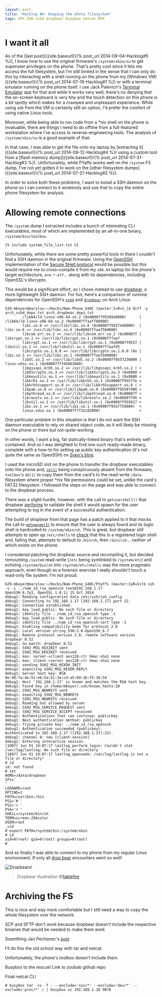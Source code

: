 ```yaml
---
layout: post
title: "Hacklog #6: Dumping the whole filesystem"
tags: VFS SSH sshd dropbear busybox netcat MTK
---
```


# I want it all

As of the [last post]({{site.baseurl}}{% post_url 2014-09-04-Hacklog#5 %}), I know how to use the original firmware's `/system/xbin/su` to get superuser privileges on the phone. That's pretty cool since it lets me access the full filesystem, but I'm still limited in the sense that I can only do this by interacting with a shell running on the phone from my [Windows VM]({{site.baseurl}}{% post_url 2014-07-16-Hacklog#1 %}) or with a terminal emulator running on the phone itself. I use Jack Palevich's [Terminal Emulator](https://play.google.com/store/apps/details?id=jackpal.androidterm) app for that and while it works very well, there's no denying that the on-screen keyboard is very tiny and the touch detection on this phone is a bit spotty which makes for a cramped and unpleasant experience. While using `adb` from the VM is certainly still an option, I'd prefer the comfort of using native Linux tools.

Moreover, while being able to run code from a \*nix shell on the phone is invaluable, there are things I need to do offline from a full-featured workstation where I've access to reverse-engineering tools. The analysis of `/system/xbin/su` is a good example of that.

In that case, I was able to get the file onto my laptop by [extracting it]({{site.baseurl}}{% post_url 2014-08-12-Hacklog#4 %}) using a custom tool from a [flash memory dump]({{site.baseurl}}{% post_url 2014-07-31-Hacklog#3 %}). Unfortunately, while PYaffs works well on the `/system` FS dump, I've not yet gotten it to work on the [other filesystem dumps]({{site.baseurl}}{% post_url 2014-07-21-Hacklog#2 %}).

In order to solve both these problems, I want to install a SSH daemon on the phone so I can connect to it wirelessly and use that to copy the entire phone filesystem for analysis.

# Allowing remote connections

The `/system` dump I extracted includes a bunch of interesting CLI executables, most of which are implemented by an all-in-one binary, `/system/bin/toolbox`.

```
{% include system_file_list.txt %}
```

Unfortunately, while there are some pretty powerful tools in there I couldn't find a SSH daemon in the original firmware. Using the [OpenSSH](http://www.openssh.com/) implementation of the [Secure SHell protocol](http://datatracker.ietf.org/wg/secsh/documents/) would be possible but this would require me to cross-compile it from my `x86_64` laptop for the phone's target architecture, `arm-*-elf`... along with its dependencies, including OpenSSL's libcrypto.

This would be a significant effort, so I chose instead to use  [dropbear](https://matt.ucc.asn.au/dropbear/dropbear.html), a more lightweight SSH daemon. For fun, here's a comparison of runtime dependencies for OpenSSH's [`sshd`](http://www.openbsd.org/cgi-bin/man.cgi/OpenBSD-current/man8/sshd.8?query=sshd&sec=8) and [`dropbear`](http://linux.die.net/man/8/dropbear) on Arch Linux:

```
528-mboyer@marylou:~/Hacks/Nam-Phone_G40C [master:I=R=S_]$ diff -y arch_sshd_deps.txt arch_dropbear_deps.txt
        /lib64/ld-linux-x86-64.so.2 (0x00007f95589a0000)      |         /lib64/ld-linux-x86-64.so.2 (0x00007ffaaff60000)
        libc.so.6 => /usr/lib/libc.so.6 (0x00007f9557440000)  |         libc.so.6 => /usr/lib/libc.so.6 (0x00007ffaaf560000)
        libcom_err.so.2 => /usr/lib/libcom_err.so.2 (0x00007f |         libcrypt.so.1 => /usr/lib/libcrypt.so.1 (0x00007ffaaf
        libcrypt.so.1 => /usr/lib/libcrypt.so.1 (0x00007f9557 |         libutil.so.1 => /usr/lib/libutil.so.1 (0x00007ffaafd5
        libcrypto.so.1.0.0 => /usr/lib/libcrypto.so.1.0.0 (0x |         libz.so.1 => /usr/lib/libz.so.1 (0x00007ffaafb40000)
        libdl.so.2 => /usr/lib/libdl.so.2 (0x00007f9557238000 |         linux-vdso.so.1 (0x00007fff45002000)
        libgssapi_krb5.so.2 => /usr/lib/libgssapi_krb5.so.2 ( <
        libk5crypto.so.3 => /usr/lib/libk5crypto.so.3 (0x0000 <
        libkeyutils.so.1 => /usr/lib/libkeyutils.so.1 (0x0000 <
        libkrb5.so.3 => /usr/lib/libkrb5.so.3 (0x00007f95577e <
        libkrb5support.so.0 => /usr/lib/libkrb5support.so.0 ( <
        libpam.so.0 => /usr/lib/libpam.so.0 (0x00007f95587900 <
        libpthread.so.0 => /usr/lib/libpthread.so.0 (0x00007f <
        libresolv.so.2 => /usr/lib/libresolv.so.2 (0x00007f95 <
        libutil.so.1 => /usr/lib/libutil.so.1 (0x00007f955817 <
        libz.so.1 => /usr/lib/libz.so.1 (0x00007f9557f58000)  <
        linux-vdso.so.1 (0x00007fff32c02000)                  <
```

One particular problem in this situation is that I do not want the SSH daemon executable to rely on shared object code, as it will likely be missing on the phone or there but not-quite-working.

In other words, I want a big, fat statically-linked binary that's entirely self-contained. And so I was delighted to find one such ready-made binary, complete with a how-to for setting up public key authentication (it's not *quite* the same as OpenSSH) on [Sven's blog](http://www.cri.ch/sven/doku.php/blog/running-dropbear-on-android).

I used the microSD slot on the phone to transfer the dropbear executables onto the phone and, [`cp(1)`](http://linux.die.net/man/1/cp) being conspicuously absent from the firmware, `toolbox`'s `dd(1)` to copy them from the card's to the read-write `/data` filesystem where proper \*nix file permissions could be set, unlike the card's FAT32 filesystem. I followed the steps on the page and was able to connect to the dropbear process.

There was a slight hurdle, however, with the call to `getusershell()` that dropbear [performs](https://github.com/mkj/dropbear/blob/master/svr-auth.c#L294) to validate the shell it would spawn for the user attempting to log in the event of a successful authentication.

The build of dropbear from that page has a patch applied to it that mocks the call to [`getpwnam(3)`](http://linux.die.net/man/3/getpwnam) to ensure that the user is always found and its login shell is hardcoded to `/system/xbin/sh`. This is great, but dropbear still attempts to open up `/etc/shells` to [check](https://github.com/mkj/dropbear/blob/master/compat.c#L236) that this is a registered login shell and, failing that, attempts to default to `/bin/sh`, then `/bin/csh`... neither of which exists on the phone.

I considered patching the dropbear source and recompiling it, but decided remounting `/system` read-write (`/etc` being symlinked to `/system/etc`) and echoing `/system/bin/sh` into `/system/etc/shells` was the more pragmatic approach, even though as a forensic exercise I really shouldn't touch a read-only file system. I'm not proud.

```
629-mboyer@marylou:~/Hacks/Nam-Phone_G40C/PYaffs [master:I±R=S+]$ ssh -v -i ../nam_id_rsa_openssh root@192.168.1.17
OpenSSH_6.7p1, OpenSSL 1.0.1j 15 Oct 2014
debug1: Reading configuration data /etc/ssh/ssh_config
debug1: Connecting to 192.168.1.17 [192.168.1.17] port 22.
debug1: Connection established.
debug1: key_load_public: No such file or directory
debug1: identity file ../nam_id_rsa_openssh type -1
debug1: key_load_public: No such file or directory
debug1: identity file ../nam_id_rsa_openssh-cert type -1
debug1: Enabling compatibility mode for protocol 2.0
debug1: Local version string SSH-2.0-OpenSSH_6.7
debug1: Remote protocol version 2.0, remote software version dropbear_0.52
debug1: no match: dropbear_0.52
debug1: SSH2_MSG_KEXINIT sent
debug1: SSH2_MSG_KEXINIT received
debug1: kex: server->client aes128-ctr hmac-sha1 none
debug1: kex: client->server aes128-ctr hmac-sha1 none
debug1: sending SSH2_MSG_KEXDH_INIT
debug1: expecting SSH2_MSG_KEXDH_REPLY
debug1: Server host key: RSA 0e:98:fa:4e:51:e6:5a:51:3e:cd:a5:69:1b:f5:36:54
debug1: Host '192.168.1.17' is known and matches the RSA host key.
debug1: Found key in /home/mboyer/.ssh/known_hosts:10
debug1: SSH2_MSG_NEWKEYS sent
debug1: expecting SSH2_MSG_NEWKEYS
debug1: SSH2_MSG_NEWKEYS received
debug1: Roaming not allowed by server
debug1: SSH2_MSG_SERVICE_REQUEST sent
debug1: SSH2_MSG_SERVICE_ACCEPT received
debug1: Authentications that can continue: publickey
debug1: Next authentication method: publickey
debug1: Trying private key: ../nam_id_rsa_openssh
debug1: Authentication succeeded (publickey).
Authenticated to 192.168.1.17 ([192.168.1.17]:22).
debug1: channel 0: new [client-session]
debug1: Entering interactive session.
[1007] Jun 01 19:07:17 lastlog_perform_login: Couldn't stat /var/log/lastlog: No such file or directory
[1007] Jun 01 19:07:17 lastlog_openseek: /var/log/lastlog is not a file or directory!
# id
id: not found
# set
HOME=/data/dropbear
IFS='
'
LOGNAME=root
OPTIND=1
PATH=/usr/bin:/bin
PS1='# '
PS2='> '
PS4='+ '
SHELL=/system/bin/sh
TERM=screen-256color
USER=root
_=id
# export PATH=/system/bin:/system/xbin
# id
uid=0(root) gid=0(root) groups=0(root)
#
```

And so finally I was able to connect to my phone from my regular Linux environment. If only all [drop bear](http://australianmuseum.net.au/Drop-Bear) encounters went so well!

![Dropbears!](http://fc03.deviantart.net/fs71/f/2011/317/2/5/woot_shirt___drop_bears_v2_by_fablefire-d4g4ssa.jpg)

> Dropbear illustration ©[fablefire](http://fablefire.deviantart.com/art/Woot-Shirt-Drop-Bears-v2-268962490)


# Archiving the FS

This is nice and way more comfortable but I still need a way to copy the whole filesystem over the network.

SCP and SFTP don't work because dropbear doesn't include the respective binaries that would be needed to make them work 

Soemthing Jan Pechanec's [post](https://blogs.oracle.com/janp/entry/how_the_scp_protocol_works)

I'll do this the old school way with tar and netcat.

Unfortunately, the phone's toolbox doesn't include them.

Busybox to the rescue! Link to zoobab github repo

Final netcat CLI

	# busybox tar -cv -f - --exclude='sys/*' --exclude='dev/*' --exclude='proc/*' / | busybox nc 192.168.1.10 9876
